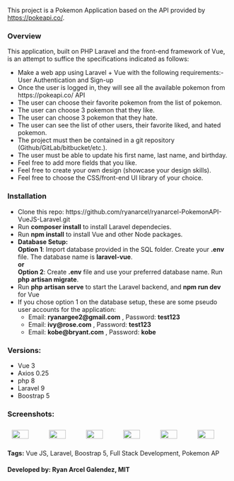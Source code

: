 This project is a Pokemon Application based on the API provided by https://pokeapi.co/.

<h3>Overview</h3>
This application, built on PHP Laravel and the front-end framework of Vue, is an attempt to suffice the specifications indicated as follows: 
<br/>
<ul>
    <li>Make a web app using Laravel + Vue with the following requirements:- User Authentication and Sign-up</li>
    <li>Once the user is logged in, they will see all the available pokemon from https://pokeapi.co/ API</li>
    <li>The user can choose their favorite pokemon from the list of pokemon.</li>
    <li>The user can choose 3 pokemon that they like.</li>
    <li>The user can choose 3 pokemon that they hate.</li>
    <li>The user can see the list of other users, their favorite liked, and hated pokemon.</li>
    <li>The project must then be contained in a git repository (Github/GitLab/bitbucket/etc.).</li>
    <li>The user must be able to update his first name, last name, and birthday.</li>
    <li>Feel free to add more fields that you like.</li>
    <li>Feel free to create your own design (showcase your design skills).</li>
    <li>Feel free to choose the CSS/front-end UI library of your choice.</li>
 </ul>
 
 <h3>Installation</h3>
 
<ul>
    <li>Clone this repo: https://github.com/ryanarcel/ryanarcel-PokemonAPI-VueJS-Laravel.git</li>
    <li>Run <b>composer install</b> to install Laravel dependecies.</li>
    <li>Run <b>npm install</b> to install Vue and other Node packages.</li>
    <li>
        <b>Database Setup:</b><br/>
        <b>Option 1</b>: Import database provided in the SQL folder. Create your <b>.env</b> file. The database name is <b>laravel-vue</b>. 
        <br/><b>or</b><br/>
        <b>Option 2</b>: Create <b>.env</b> file and use your preferred database name. Run <b>php artisan migrate</b>.
    </li>
    <li>Run <b>php artisan serve</b> to start the Laravel backend, and <b>npm run dev</b> for Vue</li>
    <li>
        If you chose option 1 on the database setup, these are some pseudo user accounts for the application:
        <ul>
            <li>Email: <b>ryanargee2@gmail.com</b> , Password: <b>test123</b></li>
            <li>Email: <b>ivy@rose.com</b> , Password: <b>test123</b></li>
            <li>Email: <b>kobe@bryant.com</b> , Password: <b>kobe</b></li>
        </ul>
    </li>
</ul>

<h3>Versions:</h3>
<ul>
    <li>Vue 3</li>
    <li>Axios 0.25</li>
    <li>php 8</li>
    <li>Laravel 9</li>
    <li>Boostrap 5</li>
</ul>

<h3>Screenshots:</h3>
<div style='display:flex'>
    <img src="https://github.com/ryanarcel/ryanarcel-PokemonAPI-VueJS-Laravel/blob/main/public/image/dashboard.png?raw=true" style='width:60%;height:60%; display:flex; margin:10px'>
    <img src="https://github.com/ryanarcel/ryanarcel-PokemonAPI-VueJS-Laravel/blob/main/public/image/liked.png?raw=true" style='width:60%;height:60%; margin:10px'>
   <img src="https://github.com/ryanarcel/ryanarcel-PokemonAPI-VueJS-Laravel/blob/main/public/image/likedmodal.png?raw=true" style='width:60%;height:60%; margin:10px'>
      <img src="https://github.com/ryanarcel/ryanarcel-PokemonAPI-VueJS-Laravel/blob/main/public/image/hated.png?raw=true" style='width:60%;height:60%; margin:10px'>
         <img src="https://github.com/ryanarcel/ryanarcel-PokemonAPI-VueJS-Laravel/blob/main/public/image/hatedmodal.png?raw=true" style='width:60%;height:60%; margin:10px'>
            <img src="https://github.com/ryanarcel/ryanarcel-PokemonAPI-VueJS-Laravel/blob/main/public/image/otherusers.png?raw=true" style='width:60%;height:60%; margin:10px'>
</div>



<b>Tags:</b> Vue JS, Laravel, Boostrap 5, Full Stack Development, Pokemon AP

<h4>Developed by: <b>Ryan Arcel Galendez, MIT</b></h4>
 

